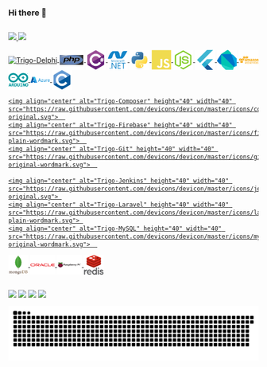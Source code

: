 ### Hi there 👋
##
 <div>
  <a href="https://github.com/GabrielTrigo">
  <img height="180em" src="https://github-readme-stats.vercel.app/api?username=GabrielTrigo&show_icons=true&theme=vue-dark&include_all_commits=true&count_private=true"/>
  <img height="180em" src="https://github-readme-stats.vercel.app/api/top-langs/?username=GabrielTrigo&layout=compact&langs_count=7&theme=vue-dark"/>
</div>
<div style="display: inline_block"><br>  
	<img align="center" alt="Trigo-Delphi" height="40" width="40" src="https://www.embarcadero.com/images/logos/logo-page/Delphi_FINAL_ICONS_1024.png">
	<img align="center" alt="Trigo-PHP" height="40" width="50" src="https://raw.githubusercontent.com/devicons/devicon/master/icons/php/php-original.svg">
	<img align="center" alt="Trigo-Csharp" height="40" width="40" src="https://raw.githubusercontent.com/devicons/devicon/master/icons/csharp/csharp-original.svg">
	<img align="center" alt="Trigo-DotNet" height="40" width="40" src="https://raw.githubusercontent.com/devicons/devicon/master/icons/dot-net/dot-net-plain-wordmark.svg">
	<img align="center" alt="Trigo-Python" height="40" width="40" src="https://raw.githubusercontent.com/devicons/devicon/master/icons/python/python-original.svg">	
	<img align="center" alt="Trigo-Js" height="40" width="40" src="https://raw.githubusercontent.com/devicons/devicon/master/icons/javascript/javascript-plain.svg">
	<img align="center" alt="Trigo-Node" height="40" width="40" src="https://raw.githubusercontent.com/devicons/devicon/master/icons/nodejs/nodejs-original.svg">  
	<img align="center" alt="Trigo-Flutter" height="40" width="40" src="https://raw.githubusercontent.com/devicons/devicon/master/icons/flutter/flutter-original.svg">  
	<img align="center" alt="Trigo-Dart" height="40" width="40" src="https://raw.githubusercontent.com/devicons/devicon/master/icons/dart/dart-original.svg">  
	<img align="center" alt="Trigo-aws" height="40" width="40" src="https://raw.githubusercontent.com/devicons/devicon/master/icons/amazonwebservices/amazonwebservices-plain-wordmark.svg">  
	<img align="center" alt="Trigo-Arduino" height="40" width="40" src="https://raw.githubusercontent.com/devicons/devicon/master/icons/arduino/arduino-original-wordmark.svg">  
	<img align="center" alt="Trigo-Azure" height="40" width="40" src="https://raw.githubusercontent.com/devicons/devicon/master/icons/azure/azure-original-wordmark.svg">  
	<img align="center" alt="Trigo-C" height="40" width="40" src="https://raw.githubusercontent.com/devicons/devicon/master/icons/c/c-original.svg">  
	
	<img align="center" alt="Trigo-Composer" height="40" width="40" src="https://raw.githubusercontent.com/devicons/devicon/master/icons/composer/composer-original.svg">  
	<img align="center" alt="Trigo-Firebase" height="40" width="40" src="https://raw.githubusercontent.com/devicons/devicon/master/icons/firebase/firebase-plain-wordmark.svg">  
	<img align="center" alt="Trigo-Git" height="40" width="40" src="https://raw.githubusercontent.com/devicons/devicon/master/icons/git/git-original-wordmark.svg">  
	
	<img align="center" alt="Trigo-Jenkins" height="40" width="40" src="https://raw.githubusercontent.com/devicons/devicon/master/icons/jenkins/jenkins-original.svg"> 
	<img align="center" alt="Trigo-Laravel" height="40" width="40" src="https://raw.githubusercontent.com/devicons/devicon/master/icons/laravel/laravel-plain-wordmark.svg"> 
	<img align="center" alt="Trigo-MySQL" height="40" width="40" src="https://raw.githubusercontent.com/devicons/devicon/master/icons/mysql/mysql-original-wordmark.svg">  
	
<img align="center" alt="Trigo-MongoDB" height="40" width="40" src="https://raw.githubusercontent.com/devicons/devicon/master/icons/mongodb/mongodb-original-wordmark.svg">
<img align="center" alt="Trigo-Oracle" height="40" width="50" src="https://raw.githubusercontent.com/devicons/devicon/master/icons/oracle/oracle-original.svg">
<img align="center" alt="Trigo-RaspberryPI" height="40" width="50" src="https://raw.githubusercontent.com/devicons/devicon/master/icons/raspberrypi/raspberrypi-original-wordmark.svg">
<img align="center" alt="Trigo-Redis" height="40" width="40" src="https://raw.githubusercontent.com/devicons/devicon/master/icons/redis/redis-original-wordmark.svg">

</div>
  
  ##
 
<div> 
  <a href="https://www.youtube.com/channel/UCySjq-gHXg5SGoepfI4XLbg" target="_blank"><img src="https://img.shields.io/badge/YouTube-FF0000?style=for-the-badge&logo=youtube&logoColor=white" target="_blank"></a>
  <a href="https://instagram.com/gatrigo" target="_blank"><img src="https://img.shields.io/badge/-Instagram-%23E4405F?style=for-the-badge&logo=instagram&logoColor=white" target="_blank"></a>   
  <a href = "mailto:gabrieltrigo@outlook.com.br"><img src="https://img.shields.io/badge/-Gmail-%23333?style=for-the-badge&logo=gmail&logoColor=white" target="_blank"></a>
  <a href="https://www.linkedin.com/in/gabriel-trigo-982968161" target="_blank"><img src="https://img.shields.io/badge/-LinkedIn-%230077B5?style=for-the-badge&logo=linkedin&logoColor=white" target="_blank"></a> 
 
  ![Snake animation](https://github.com/GabrielTrigo/GabrielTrigo/blob/output/github-contribution-grid-snake.svg)
 
</div>

